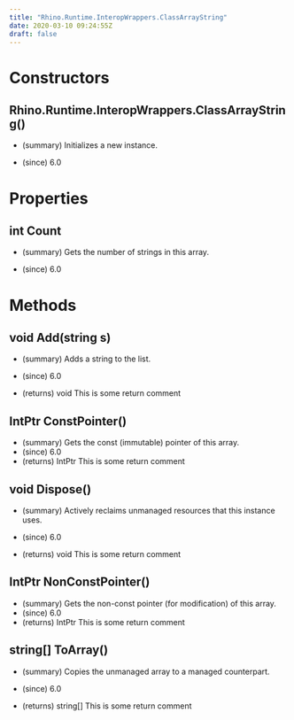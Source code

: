 ```yaml
---
title: "Rhino.Runtime.InteropWrappers.ClassArrayString"
date: 2020-03-10 09:24:55Z
draft: false
---
```


# Constructors
## Rhino.Runtime.InteropWrappers.ClassArrayString()
- (summary) 
     Initializes a new  instance.
     
- (since) 6.0
# Properties
## int Count
- (summary) 
     Gets the number of strings in this array.
     
- (since) 6.0
# Methods
## void Add(string s)
- (summary) 
     Adds a string to the list.
     
- (since) 6.0
- (returns) void This is some return comment
## IntPtr ConstPointer()
- (summary) Gets the const (immutable) pointer of this array.
- (since) 6.0
- (returns) IntPtr This is some return comment
## void Dispose()
- (summary) 
     Actively reclaims unmanaged resources that this instance uses.
     
- (since) 6.0
- (returns) void This is some return comment
## IntPtr NonConstPointer()
- (summary) Gets the non-const pointer (for modification) of this array.
- (since) 6.0
- (returns) IntPtr This is some return comment
## string[] ToArray()
- (summary) 
     Copies the unmanaged array to a managed counterpart.
     
- (since) 6.0
- (returns) string[] This is some return comment
